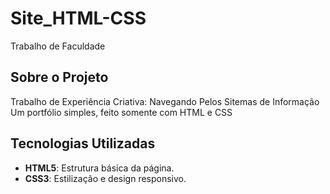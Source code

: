 # Site_HTML-CSS
Trabalho de Faculdade
## Sobre o Projeto
Trabalho de Experiência Criativa: Navegando Pelos Sitemas de Informação
Um portfólio simples, feito somente com HTML e CSS 
## Tecnologias Utilizadas
- **HTML5**: Estrutura básica da página.
- **CSS3**: Estilização e design responsivo.